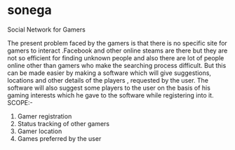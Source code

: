 # sonega
Social Network for Gamers

The present problem faced by the gamers is that there is no specific site for gamers to interact .Facebook and other online steams are there but they are not so efficient for finding unknown people and also there are lot of people online other than gamers who make the searching process difficult. But this can be made easier by making a software which will give suggestions, locations and other details of the players , requested by the user. The software will also suggest some players to the user on the basis of his gaming interests which he gave to the software while registering into it.
SCOPE:-
1. Gamer registration
2. Status tracking of other gamers
3. Gamer location
4. Games preferred by the user
